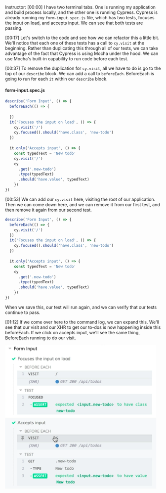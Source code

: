 Instructor: [00:00] I have two terminal tabs. One is running my application and build process locally, and the other one is running Cypress. Cypress is already running my `form-input.spec.js` file, which has two tests, focuses the input on load, and accepts input. We can see that both tests are passing. 

[00:17] Let's switch to the code and see how we can refactor this a little bit. We'll notice that each one of these tests has a call to `cy.visit` at the beginning. Rather than duplicating this through all of our tests, we can take advantage of the fact that Cypress is using Mocha under the hood. We can use Mocha's built-in capability to run code before each test. 

[00:37] To remove the duplication for `cy.visit`, all we have to do is go to the top of our `describe` block. We can add a call to `beforeEach`. BeforeEach is going to run for each `it` within our `describe` block. 

#### form-input.spec.js
```javascript
describe('Form Input', () => {
  beforeEach(() => {

  })
  it('Focuses the input on load', () => {
    cy.visit('/')
    cy.focused().should('have.class', 'new-todo')
  })

  it.only('Accepts input', () => {
    const typedText = 'New todo'
    cy.visit('/')
    cy
      .get('.new-todo')
      .type(typedText)
      .should('have.value', typedText)
    })
})
```

[00:53] We can add our `cy.visit` here, visiting the root of our application. Then we can come down here, and we can remove it from our first test, and then remove it again from our second test. 

```javascript
describe('Form Input', () => {
  beforeEach(() => {
    cy.visit('/')
  })
  it('Focuses the input on load', () => {
    cy.focused().should('have.class', 'new-todo')
  })

  it.only('Accepts input', () => {
    const typedText = 'New todo'
    cy
      .get('.new-todo')
      .type(typedText)
      .should('have.value', typedText)
    })
})
```

When we save this, our test will run again, and we can verify that our tests continue to pass. 

[01:12] If we come over here to the command log, we can expand this. We'll see that our visit and our XHR to get our to-dos is now happening inside this beforeEach. If we click on accepts input, we'll see the same thing, BeforeEach running to do our visit.

![visit and xhr inside beforeEach](../images/cypress-reduce-code-dupliaction-in-cypress-tests-with-beforeeach-visit-and-xhr-inside-beforeEach.png)